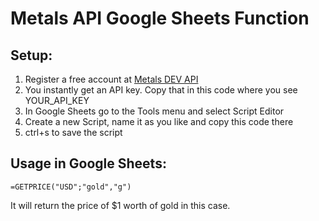 # Metals API Google Sheets Function

## Setup:
1) Register a free account at [Metals DEV API](https://metals.dev)
2) You instantly get an API key. Copy that in this code where you see YOUR_API_KEY
3) In Google Sheets go to the Tools menu and select Script Editor
4) Create a new Script, name it as you like and copy this code there
5) ctrl+s to save the script

## Usage in Google Sheets:
`=GETPRICE("USD";"gold","g")`

It will return the price of $1 worth of gold in this case.
